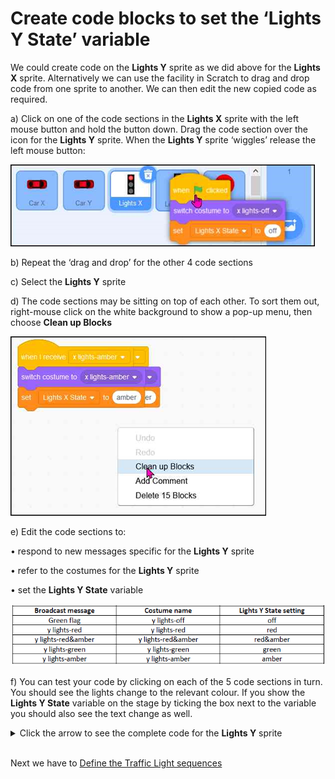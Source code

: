 # Create code blocks to set the ‘Lights Y State’ variable

We could create code on the **Lights Y** sprite as we did above for the **Lights X** sprite.   Alternatively we can use the facility in Scratch to drag and drop code from one sprite to another.   We can then edit the new copied code as required.

a) Click on one of the code sections in the **Lights X** sprite with the left mouse button and hold the button down.  Drag the code section over the icon for the **Lights Y** sprite.  When the **Lights Y** sprite ‘wiggles’ release the left mouse button:

![drag and drop code](LightsY01.png "LightsY01")

b) Repeat the ‘drag and drop’ for the other 4 code sections

c) Select the **Lights Y** sprite

d) The code sections may be sitting on top of each other.  To sort them out, right-mouse click on the white background to show a pop-up menu, then choose **Clean up Blocks**

![clean up code](LightsY02.png "LightsY02")

e) Edit the code sections to:

• respond to new messages specific for the **Lights Y** sprite

• refer to the costumes for the **Lights Y** sprite

• set the **Lights Y State** variable

![message table](LightsY03.png "LightsY03")

f) You can test your code by clicking on each of the 5 code sections in turn.  You should see the lights change to the relevant colour.   If you show the **Lights Y State** variable on the stage by ticking the box next to the variable you should also see the text change as well.

<details><summary>Click the arrow to see the complete code for the <b>Lights Y</b> sprite</summary>

![Lights Y code](LightsY04.png "LightsY04")

</details>

<br>

Next we have to [Define the Traffic Light sequences](../04-Sequences/README.md)
